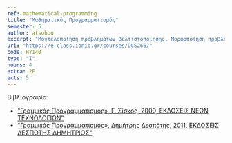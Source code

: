 ```yaml
---
ref: mathematical-programming
title: "Μαθηματικός Προγραμματισμός"
semester: 5
author: atsohou
excerpt: "Μοντελοποίηση προβλημάτων βελτιστοποίησης. Μορφοποίηση προβλημάτων σε προβλήματα γραμμικού προγραμματισμού. Γραφική επίλυση προβλημάτων γραμμικού προγραμματισμού. Η μέθοδος simplex – περιθώριες μεταβλητές, βασική εφικτή λύση, τεχνητές μεταβλητές και συνθήκες αριστότητας. Αλγόριθμος simplex – μέθοδος των πινάκων. Η μέθοδος των δύο φάσεων. Η μέθοδος του μεγάλου Μ. Η θεωρία της μεθόδου simplex. Η αναθεωρημένη μέθοδος simplex. Δυική θεωρία, αντιστοιχίες μεταξύ δυικών προβλημάτων, οικονομική ερμηνεία του δυϊκού προβλήματος. Ο δυϊκός αλγόριθμος simplex. Ανάλυση ευαισθησίας, μεταβολές στους συντελεστές της αντικειμενικής συνάρτησης και στους σταθερούς όρους των περιορισμών. Παραμετρικός προγραμματισμός. Ακέραιος προγραμματισμός, η μέθοδος των επίπεδων τόμων, η μέθοδος κλάδου και ορίου, το πρόβλημα μεταφοράς, το πρόβλημα αντιστοίχησης. Μη γραμμικός προγραμματισμός. Αναγκαίες και ικανές συνθήκες αριστότητας Karush-Kuhn-Tucker. Αλγόριθμοι μη γραμμικού προγραμματισμού χωρίς περιορισμούς. Η μέθοδος της πιο απότομης κλίσης, μέθοδος Newton, μέθοδοι σχεδόν-Newton και μέθοδοι συζυγών κλίσεων."
uri: "https://e-class.ionio.gr/courses/DCS266/"
code: ΗΥ140
type: "I"
hours: 4
extra: 2Ε
ects: 5
---
```



Βιβλιογραφία: 
  - ["Γραμμικός Προγραμματισμός», Γ. Σίσκος, 2000, ΕΚΔΟΣΕΙΣ ΝΕΩΝ ΤΕΧΝΟΛΟΓΙΩΝ"](https://service.eudoxus.gr/search/#a/id:2599/0)
  - ["Γραμμικός Προγραμματισμός», Δημήτρης Δεσπότης, 2011, ΕΚΔΟΣΕΙΣ ΔΕΣΠΟΤΗΣ ΔΗΜΗΤΡΙΟΣ"](https://service.eudoxus.gr/search/#a/id:12266748/0)
